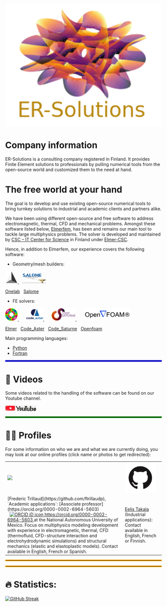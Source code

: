 <!--
- 🔭 currently working on ...
- 🌱 currently learning ...
- 💬 Ask me about ...
- 📫 How to reach me: ...
- ⚡ Fun fact: ...
-->

<div id="header" align="center">
  <img src="./Icons/logo-ERSolutionsTransparent.png" width="600"/>
</div>

# Company information

ER-Solutions is a consulting company registered in Finland. It provides Finite Element solutions to professionals by pulling numerical tools from the open-source world and customized them to the need at hand.

# The free world at your hand

The goal is to develop and use existing open-source numerical tools to bring turnkey solutions to industrial and academic clients and partners alike.

We have been using different open-source and free software to address electromagnetic, thermal, CFD and mechanical problems. Amongst these software listed below, [Elmerfem](http://www.elmerfem.org/blog/), has been and remains our main tool to tackle large multiphysics problems. The solver is developed and maintained by [CSC – IT Center for Science](https://www.csc.fi/en/home) in Finland under [Elmer-CSC](https://www.csc.fi/web/elmer).

Hence, in addition to Elmerfem, our experience covers the following software:

- Geometry/mesh builders:
<div align="left">
 <a href="https://onelab.info/" rel="onelab">
    <img src="./Icons/gmsh.png" width="40">
 </a>
 &nbsp;
 <a href="https://www.salome-platform.org/" rel="salome">
    <img src="./Icons/salome.png" width="80">
 </a>
</div>

[Onelab](https://onelab.info/)
&nbsp;
[Salome](https://www.salome-platform.org/)

- FE solvers:
<div align="left">
 <a href="http://www.elmerfem.org/blog/" rel="elmer">
    <img src="./Icons/elmer.jpeg" width="40">
 </a>
 &nbsp; &nbsp; &nbsp;
 <a href="https://www.code-aster.org/spip.php?rubrique2" rel="aster">
    <img src="./Icons/aster.png" width="54">
 </a>
 &nbsp; &nbsp; &nbsp;
 <a href="https://www.code-saturne.org/cms/web/" rel="saturne">
    <img src="./Icons/saturne.jpeg" width="77">
 </a>
 &nbsp; &nbsp; &nbsp;
 <a href="https://openfoam.org/" rel="openfoam">
    <img src="./Icons/openfoam.png" width="150">
 </a>
</div>

[Elmer](http://www.elmerfem.org/blog/)
&nbsp;
[Code_Aster](https://www.code-aster.org/spip.php?rubrique2)
&nbsp;
[Code_Saturne](https://www.code-saturne.org/cms/web/)
&nbsp;
[Openfoam](https://openfoam.org/)

Main programming languages:
- [Python](https://www.python.org/)
- [Fortran](https://fortran-lang.org/)


<hr style="border:2px solid blue">

#  🎥 Videos

Some videos related to the handling of the software can be found on our Youtube channel.

<div align="left">
 <a href="https://www.youtube.com/channel/UCqqFPz7OU5G5i-xOqeDPnMw">
    <img src="./Icons/youtube.jpeg" width="100"/>
 </a>
</div>

<hr style="border:2px solid green">

# 🧑‍🔬 Profiles

For some information on who we are and what we are currently doing, you may look at our online profiles (click name or photos to get redirected):

<table>
 <tr>

  <td>
   <div align="left">
    <a href="https://github.com/ftrillaudp" rel="googlescholar">
       <img src="./Pictures/foto.jpeg" width="100">
    </a>
   </div>
  </td>

  <td>
  <div align="left">
   <a href="https://github.com/ettaka/" rel="github">
      <img src="./Icons/github.png" width="100">
   </a>
   </div>
  </td>
 </tr>

 <tr>

  <td>
   [Frederic Trillaud](https://github.com/ftrillaudp), `Academic applications`: [Associate professor](https://orcid.org/0000-0002-6964-5603)
   <a
    id="cy-effective-orcid-url"
    class="underline"
    href="https://orcid.org/0000-0002-6964-5603"
    target="orcid.widget"
    rel="me noopener noreferrer"
    style="vertical-align: top">
    <img
       src="https://orcid.org/sites/default/files/images/orcid_16x16.png"
       style="width: 1em; margin-inline-start: 0.5em"
       alt="ORCID iD icon"/>
     https://orcid.org/0000-0002-6964-5603
   </a>
   at the National Autonomous University of Mexico. Focus on multiphysics modeling development with experience in electromagnetic, thermal, CFD (thermofluid, CFD-structure interaction and electrohydrodynamic simulations) and structural mechanics (elastic and elastoplastic models). Contact available in English, French or Spanish.
   </td>

   <td>
   <a href="https://github.com/ettaka/">Eelis Takala</a>
   (Industrial applications): Contact available in English, French or Finnish.
   </td>

 </tr>
</table>


<hr style="border:2px solid orange">
<hr style="border:2px solid orange">

# :fire: Statistics:

[![GitHub Streak](http://github-readme-streak-stats.herokuapp.com?user=your-github-username&theme=dark&background=000000)](https://git.io/streak-stats)
